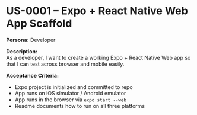 # US-0001 – Expo + React Native Web App Scaffold

**Persona:** Developer  

**Description:**  
As a developer, I want to create a working Expo + React Native Web app so that I can test across browser and mobile easily.

**Acceptance Criteria:**  
- Expo project is initialized and committed to repo  
- App runs on iOS simulator / Android emulator  
- App runs in the browser via `expo start --web`  
- Readme documents how to run on all three platforms  
